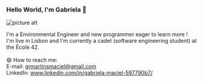 ### Hello World, I'm Gabriela 👋

![picture alt](https://lh3.googleusercontent.com/HDog7NokS_MEEc8ZXGhyIYRf2zSBYlun2AiSHl_OAbPMycirdwDAlXDpmDsePjFP2dke_QQMcR1BkiMAQJZ9qkyFOFOEOmfbSjac1AEUb-dzCP4icj_xVjFvJDPjoAlJGl9hRs0wTO39PdeLY4vg_ZgeukYgBg4BxlufB6PFnFSemoYn0ilGkY8y6CLEzX-dhTO4jyyYMSA9MZbMjg1lfoLl36I3Jzn6H42OcCveI84pT0QnlGRubUlOjQ0c-Pzr_bKQFBcYXD_NMLSFakm3PaX__84V-vR76tRm_VgiOssnekNBMeTOSBgU6GlzmwNBwpgNQP5cXSkSOgYhLkVtAmpje_476x36PgNfO5ALLtMiCiCjR85sXjlbDDKxzTm99zhzPOA44csREZzXHO0QSHW94s5-N_k_qQgvrxnS2je-wmY71cAGcdEuimgna1lDxGWfJQdW4vw00F_ilWWEm57Cta2MTJjJLq4sZo3RGeiSseCpDoy_P-32Ln_PBXWt99rw_zRLpW8TJGwblnwbRaoRQ0Z03nUwywLI1Xywuc8S55JWELkNmT560VNSXkI6dziRx09-UxkXJ74rd41j0xCXniEZQK6n7HSdldCpWmGRM_BVlXluxsQr0rSOOhjq38moFOXqsEDfX3dHBe3Yx_JdokQfHmEYd-TQlQKqdVUQeP54Yx1D1sfukt4ZfQ=w1528-h382-no?authuser=0)

I'm a Environmental Engineer and new programmer eager to learn more ! <br/>
I'm live in Lisbon and I'm currently a cadet (software engineering student) at the École 42.<br/>
<br/>
😄 How to reach me: <br/>
E-mail: grmartinsmaciel@gmail.com <br/>
LinkedIn: www.linkedin.com/in/gabriela-maciel-597790b7/
